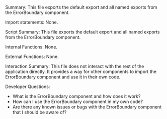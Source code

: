 Summary:
This file exports the default export and all named exports from the ErrorBoundary component.

Import statements:
None.

Script Summary:
This file exports the default export and all named exports from the ErrorBoundary component.

Internal Functions:
None.

External Functions:
None.

Interaction Summary:
This file does not interact with the rest of the application directly. It provides a way for other components to import the ErrorBoundary component and use it in their own code.

Developer Questions:
- What is the ErrorBoundary component and how does it work?
- How can I use the ErrorBoundary component in my own code?
- Are there any known issues or bugs with the ErrorBoundary component that I should be aware of?